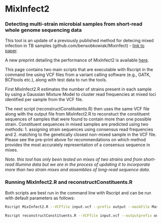 # MixInfect2

### Detecting multi-strain microbial samples from short-read whole genome sequencing data

This tool is an update of a previously published method for detecing mixed infection in TB samples (github.com/bensobkowiak/Mixinfect) - [link to paper](https://bmcgenomics.biomedcentral.com/articles/10.1186/s12864-018-4988-z).

A new preprint detailing the performance of MixInfect2 is available [here](https://www.biorxiv.org/content/10.1101/2024.04.26.591283v1).

This page contains two main scripts that are executable with Rscript in the command line using VCF files from a variant calling software (e.g., GATK, BCFtools etc.), along with test data to run the tools.

First MixInfect2.R estimates the number of strains present in each sample by using a Gaussian Mixture Model to cluster read frequencies at mixed loci identified per sample from the VCF file. 

The next script (reconstructConstitutents.R) then uses the same VCF file along with the output file from MixInfect2.R to reconstuct the constituent sequences of samples that were found to contain more than one possible strain. Constituent sequences in mixed samples are predicted using two methods: 1. assigning strain sequences using consensus read frequencies and 2. matching to the genetically closest non-mixed sample in the VCF file. Please see the pre-print above for recommendations on which method provides the most accurately representation of a consensus sequence in mixes. 

_Note. this tool has only been tested on mixes of two strains and from short-read Illumina data but we are in the process of updating it to incorporate more than two strain mixes and assemblies of long-read sequence data._

### Running MixInfect2.R and reconstructConstituents.R

Both scripts are best run in the command line with Rscript and can be run with default parameters as follows:

```bash
Rscript MixInfect2.R --VCFfile input.vcf --prefix output --maskFile MaskedRegions.csv 
```

```bash
Rscript reconstructConstituents.R --VCFfile input.vcf --outputprefix output --MixInfect2Result output_MixSampleSummary.csv --maskFile MaskedRegions.csv 
```

